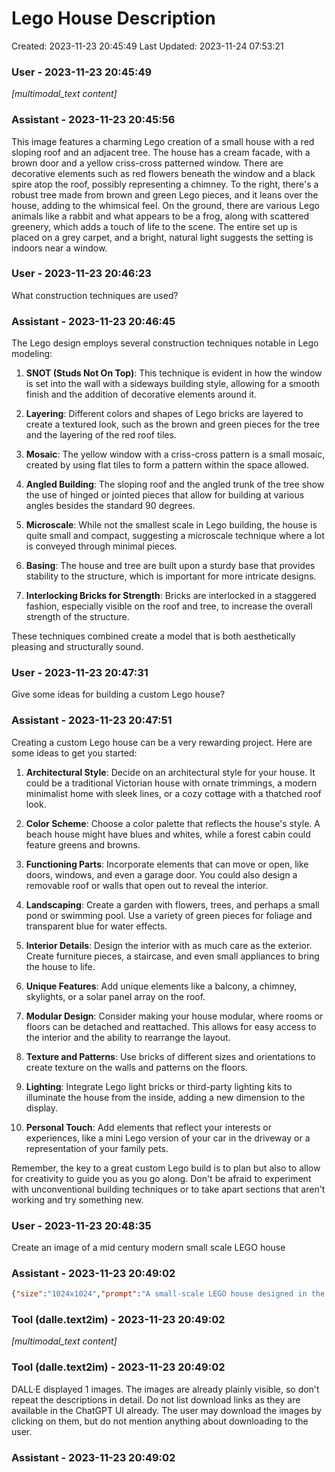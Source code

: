 # Lego House Description

Created: 2023-11-23 20:45:49
Last Updated: 2023-11-24 07:53:21

### User - 2023-11-23 20:45:49

*[multimodal_text content]*

### Assistant - 2023-11-23 20:45:56

This image features a charming Lego creation of a small house with a red sloping roof and an adjacent tree. The house has a cream facade, with a brown door and a yellow criss-cross patterned window. There are decorative elements such as red flowers beneath the window and a black spire atop the roof, possibly representing a chimney. To the right, there's a robust tree made from brown and green Lego pieces, and it leans over the house, adding to the whimsical feel. On the ground, there are various Lego animals like a rabbit and what appears to be a frog, along with scattered greenery, which adds a touch of life to the scene. The entire set up is placed on a grey carpet, and a bright, natural light suggests the setting is indoors near a window.

### User - 2023-11-23 20:46:23

What construction techniques are used?

### Assistant - 2023-11-23 20:46:45

The Lego design employs several construction techniques notable in Lego modeling:

1. **SNOT (Studs Not On Top)**: This technique is evident in how the window is set into the wall with a sideways building style, allowing for a smooth finish and the addition of decorative elements around it.

2. **Layering**: Different colors and shapes of Lego bricks are layered to create a textured look, such as the brown and green pieces for the tree and the layering of the red roof tiles.

3. **Mosaic**: The yellow window with a criss-cross pattern is a small mosaic, created by using flat tiles to form a pattern within the space allowed.

4. **Angled Building**: The sloping roof and the angled trunk of the tree show the use of hinged or jointed pieces that allow for building at various angles besides the standard 90 degrees.

5. **Microscale**: While not the smallest scale in Lego building, the house is quite small and compact, suggesting a microscale technique where a lot is conveyed through minimal pieces.

6. **Basing**: The house and tree are built upon a sturdy base that provides stability to the structure, which is important for more intricate designs.

7. **Interlocking Bricks for Strength**: Bricks are interlocked in a staggered fashion, especially visible on the roof and tree, to increase the overall strength of the structure.

These techniques combined create a model that is both aesthetically pleasing and structurally sound.

### User - 2023-11-23 20:47:31

Give some ideas for building a custom Lego house?

### Assistant - 2023-11-23 20:47:51

Creating a custom Lego house can be a very rewarding project. Here are some ideas to get you started:

1. **Architectural Style**: Decide on an architectural style for your house. It could be a traditional Victorian house with ornate trimmings, a modern minimalist home with sleek lines, or a cozy cottage with a thatched roof look.

2. **Color Scheme**: Choose a color palette that reflects the house's style. A beach house might have blues and whites, while a forest cabin could feature greens and browns.

3. **Functioning Parts**: Incorporate elements that can move or open, like doors, windows, and even a garage door. You could also design a removable roof or walls that open out to reveal the interior.

4. **Landscaping**: Create a garden with flowers, trees, and perhaps a small pond or swimming pool. Use a variety of green pieces for foliage and transparent blue for water effects.

5. **Interior Details**: Design the interior with as much care as the exterior. Create furniture pieces, a staircase, and even small appliances to bring the house to life.

6. **Unique Features**: Add unique elements like a balcony, a chimney, skylights, or a solar panel array on the roof.

7. **Modular Design**: Consider making your house modular, where rooms or floors can be detached and reattached. This allows for easy access to the interior and the ability to rearrange the layout.

8. **Texture and Patterns**: Use bricks of different sizes and orientations to create texture on the walls and patterns on the floors.

9. **Lighting**: Integrate Lego light bricks or third-party lighting kits to illuminate the house from the inside, adding a new dimension to the display.

10. **Personal Touch**: Add elements that reflect your interests or experiences, like a mini Lego version of your car in the driveway or a representation of your family pets.

Remember, the key to a great custom Lego build is to plan but also to allow for creativity to guide you as you go along. Don't be afraid to experiment with unconventional building techniques or to take apart sections that aren't working and try something new.

### User - 2023-11-23 20:48:35

Create an image of a mid century modern small scale LEGO house

### Assistant - 2023-11-23 20:49:02

```json
{"size":"1024x1024","prompt":"A small-scale LEGO house designed in the mid-century modern style. The house features a flat roof with a slight overhang, large glass-pane style windows made of transparent LEGO bricks, and an open floor plan visible from the outside. The color scheme is a mix of muted tones like white, beige, and light gray, with accents of vibrant colors like orange or teal commonly found in mid-century modern design. The house is surrounded by a minimalist LEGO garden with a few shrubs and a neatly trimmed lawn. The structure exemplifies the simplicity and elegance of mid-century architecture, with an emphasis on function and a seamless indoor-outdoor connection."}
```

### Tool (dalle.text2im) - 2023-11-23 20:49:02

*[multimodal_text content]*

### Tool (dalle.text2im) - 2023-11-23 20:49:02


DALL·E displayed 1 images. The images are already plainly visible, so don't repeat the descriptions in detail. Do not list download links as they are available in the ChatGPT UI already. The user may download the images by clicking on them, but do not mention anything about downloading to the user.

### Assistant - 2023-11-23 20:49:02



